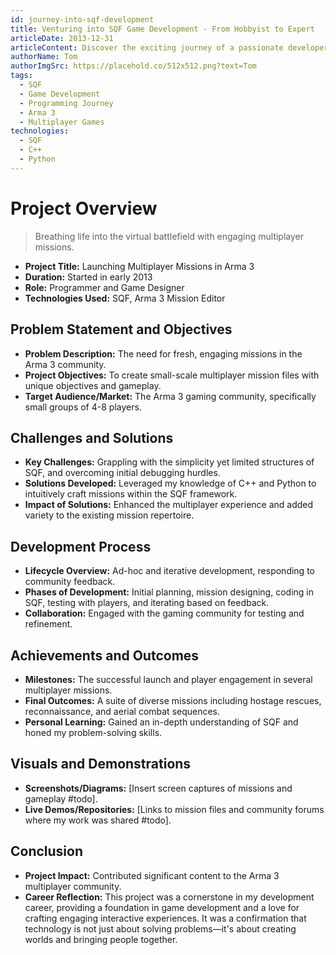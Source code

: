 ```yaml
---
id: journey-into-sqf-development
title: Venturing into SQF Game Development - From Hobbyist to Expert
articleDate: 2013-12-31
articleContent: Discover the exciting journey of a passionate developer as he delves into SQF game development, starting with simple mission files in Arma 3 and evolving into a seasoned programmer. The post recounts the humble beginnings, the challenges of a unique language, and the joy of creating engaging multiplayer experiences.
authorName: Tom
authorImgSrc: https://placehold.co/512x512.png?text=Tom
tags:
  - SQF
  - Game Development
  - Programming Journey
  - Arma 3
  - Multiplayer Games
technologies:
  - SQF
  - C++
  - Python
---
```


# Project Overview

> Breathing life into the virtual battlefield with engaging multiplayer missions.

- **Project Title:** Launching Multiplayer Missions in Arma 3
- **Duration:** Started in early 2013
- **Role:** Programmer and Game Designer
- **Technologies Used:** SQF, Arma 3 Mission Editor

## Problem Statement and Objectives

- **Problem Description:** The need for fresh, engaging missions in the Arma 3 community.
- **Project Objectives:** To create small-scale multiplayer mission files with unique objectives and gameplay.
- **Target Audience/Market:** The Arma 3 gaming community, specifically small groups of 4-8 players.

## Challenges and Solutions

- **Key Challenges:** Grappling with the simplicity yet limited structures of SQF, and overcoming initial debugging
  hurdles.
- **Solutions Developed:** Leveraged my knowledge of C++ and Python to intuitively craft missions within the SQF
  framework.
- **Impact of Solutions:** Enhanced the multiplayer experience and added variety to the existing mission repertoire.

## Development Process

- **Lifecycle Overview:** Ad-hoc and iterative development, responding to community feedback.
- **Phases of Development:** Initial planning, mission designing, coding in SQF, testing with players, and iterating
  based on feedback.
- **Collaboration:** Engaged with the gaming community for testing and refinement.

## Achievements and Outcomes

- **Milestones:** The successful launch and player engagement in several multiplayer missions.
- **Final Outcomes:** A suite of diverse missions including hostage rescues, reconnaissance, and aerial combat
  sequences.
- **Personal Learning:** Gained an in-depth understanding of SQF and honed my problem-solving skills.

## Visuals and Demonstrations

- **Screenshots/Diagrams:** [Insert screen captures of missions and gameplay #todo].
- **Live Demos/Repositories:** [Links to mission files and community forums where my work was shared #todo].

## Conclusion

- **Project Impact:** Contributed significant content to the Arma 3 multiplayer community.
- **Career Reflection:** This project was a cornerstone in my development career, providing a foundation in game
  development and a love for crafting engaging interactive experiences. It was a confirmation that technology is not
  just about solving problems—it's about creating worlds and bringing people together.
